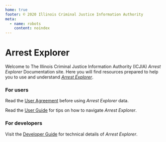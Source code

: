 ```yaml
---
home: true
footer: © 2020 Illinois Criminal Justice Information Authority
meta:
  - name: robots
    content: noindex
---
```


# Arrest Explorer

Welcome to The Illinois Criminal Justice Information Authority (ICJIA) _Arrest Explorer_ Documentation site. Here you will find resources prepared to help you to use and understand [_Arrest Explorer_](https://icjia-arrest-explorer.netlify.app).

### For users

Read the [User Agreement](./agreement/) before using _Arrest Explorer_ data.

Read the [User Guide](./guide/) for tips on how to navigate _Arrest Explorer_.

### For developers

Visit the [Developer Guide](./dev-guide/) for technical details of _Arrest Explorer_.

<Vuepress/>

<div style="padding-bottom: 48px;">
  <FundingStatement />
</div>
